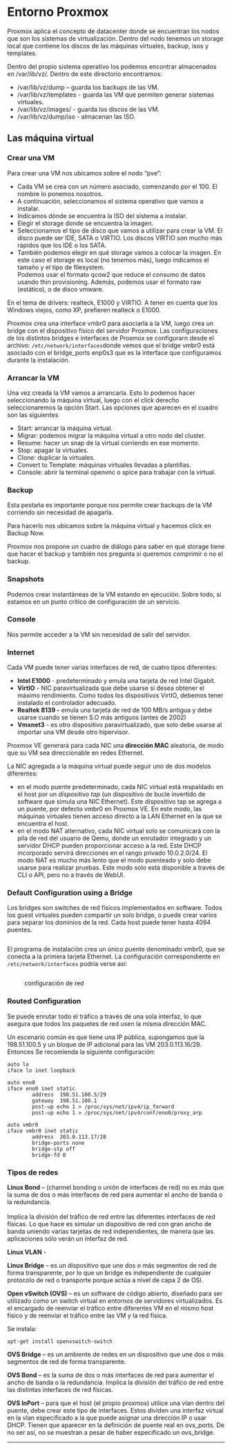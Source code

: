 # Entorno Proxmox

Proxmox aplica el concepto de datacenter donde se encuentran los nodos que son los sistemas de virtualización. Dentro del nodo tenemos un storage local que contiene los discos de las máquinas virtuales, backup, isos y templates.

Dentro del propio sistema operativo los podemos encontrar almacenados en /var/lib/vz/. Dentro de este directorio encontramos:

* /var/lib/vz/dump – guarda los backups de las VM.
* /var/lib/vz/templates - guarda las VM que permiten generar sistemas virtuales.
* /var/lib/vz/images/ - guarda los discos de las VM.
* /var/lib/vz/dump/iso - almacenan las ISO.

## Las máquina virtual

### Crear una VM

Para crear una VM nos ubicamos sobre el nodo “pve”:

* Cada VM se crea con un número asociado, comenzando por el 100. El nombre lo ponemos nosotros.
* A continuación, seleccionamos el sistema operativo que vamos a instalar. &#x20;
* Indicamos dónde se encuentra la ISO del sistema a instalar.
* Elegir el storage donde se encuentra la imagen.
* Seleccionamos el tipo de disco que vamos a utilizar para crear la VM. El disco puede ser IDE, SATA o VIRTIO. Los discos VIRTIO son mucho más rápidos que los IDE o los SATA.
* También podemos elegir en qué storage vamos a colocar la imagen. En este caso el storage es local (no tenemos más), luego indicamos el tamaño y el tipo de filesystem.\
  Podemos usar el formato qcow2 que reduce el consumo de datos usando thin provisioning. Además, podemos usar el formato raw (estático), o de disco vmware.

En el tema de drivers: realteck, E1000 y VIRTIO. A tener en cuenta que los Windows viejos, como XP, prefieren realteck o E1000.

Proxmox crea una interface vmbr0 para asociarla a la VM, luego crea un bridge con el dispositivo físico del servidor Proxmox. Las configuraciones de los distintos bridges e interfaces de Proxmox se configurarn desde el archivo: `/etc/network/interfaces`donde vemos que el bridge vmbr0 está asociado con el bridge\_ports enp0s3 que es la interface que configuramos durante la instalación.

### &#x20;Arrancar la VM

Una vez creada la VM vamos a arrancarla. Esto lo podemos hacer seleccionando la máquina virtual, luego con el click derecho seleccionaremos la opción Start. Las opciones que aparecen en el cuadro son las siguientes

* Start: arrancar la máquina virtual.
* Migrar: podemos migrar la máquina virtual a otro nodo del cluster.
* Resume: hacer un snap de la virtual corriendo en ese momento.
* Stop: apagar la virtuales.
* Clone: duplicar la virtuales.
* Convert to Template: máquinas virtuales llevadas a plantillas.
* Console: abrir la terminal openvnc o spice para trabajar con la virtual.

### Backup

Esta pestaña es importante porque nos permite crear backups de la VM corriendo sin necesidad de apagarla.

Para hacerlo nos ubicamos sobre la máquina virtual y hacemos click en Backup Now.

Proxmox nos propone un cuadro de diálogo para saber en qué storage tiene que hacer el backup y también nos pregunta si queremos comprimir o no el backup.

### &#x20;Snapshots

Podemos crear instantáneas de la VM estando en ejecución. Sobre todo, si estamos en un punto crítico de configuración de un servicio.

### Console

Nos permite acceder a la VM sin necesidad de salir del servidor.

### &#x20;Internet

Cada VM puede tener varias interfaces de red, de cuatro tipos diferentes:

* **Intel E1000** - predeterminado y emula una tarjeta de red Intel Gigabit.
* **VirtIO** - NIC paravirtualizada que debe usarse si desea obtener el máximo rendimiento. Como todos los dispositivos VirtIO, debemos tener instalado el controlador adecuado.
* **Realtek 8139 -** emula una tarjeta de red de 100 MB/s antigua y debe usarse cuando se tienen S.O más antiguos (antes de 2002)
* **Vmxnet3** - es otro dispositivo paravirtualizado, que solo debe usarse al importar una VM desde otro hipervisor.

Proxmox VE generará para cada NIC una **dirección MAC** aleatoria, de modo que su VM sea direccionable en redes Ethernet.

La NIC agregada a la máquina virtual puede seguir uno de dos modelos diferentes:

* en el modo puente predeterminado, cada NIC virtual está respaldado en el host por un _dispositivo tap_ (un dispositivo de bucle invertido de software que simula una NIC Ethernet). Este dispositivo tap se agrega a un puente, por defecto vmbr0 en Proxmox VE. En este modo, las máquinas virtuales tienen acceso directo a la LAN Ethernet en la que se encuentra el host.
* en el modo NAT alternativo, cada NIC virtual solo se comunicará con la pila de red del usuario de Qemu, donde un enrutador integrado y un servidor DHCP pueden proporcionar acceso a la red. Este DHCP incorporado servirá direcciones en el rango privado 10.0.2.0/24. El modo NAT es mucho más lento que el modo puenteado y solo debe usarse para realizar pruebas. Este modo solo está disponible a través de CLI o API, pero no a través de WebUI.



### Default Configuration using a Bridge

Los bridges son switches de red físicos implementados en software. Todos los guest virtuales pueden compartir un solo bridge, o puede crear varios para separar los dominios de la red. Cada host puede tener hasta 4094 puentes.&#x20;

<figure><img src="../../../.gitbook/assets/image (17).png" alt=""><figcaption></figcaption></figure>

El programa de instalación crea un único puente denominado vmbr0, que se conecta a la primera tarjeta Ethernet. La configuración correspondiente en `/etc/network/interfaces` podría verse así:

<figure><img src="../../../.gitbook/assets/image (49).png" alt=""><figcaption><p>configuración de red</p></figcaption></figure>

### Routed Configuration

Se puede enrutar todo el tráfico a través de una sola interfaz, lo que asegura que todos los paquetes de red usen la misma dirección MAC.&#x20;

Un escenario común es que tiene una IP pública, supongamos que la 198.51.100.5  y un bloque de IP adicional para las VM 203.0.113.16/28. Entonces Se recomienda la siguiente configuración:

```
auto lo
iface lo inet loopback
 
auto eno0
iface eno0 inet static
        address  198.51.100.5/29
        gateway  198.51.100.1
        post-up echo 1 > /proc/sys/net/ipv4/ip_forward
        post-up echo 1 > /proc/sys/net/ipv4/conf/eno0/proxy_arp
 
auto vmbr0
iface vmbr0 inet static
        address  203.0.113.17/28
        bridge-ports none
        bridge-stp off
        bridge-fd 0
```

### Tipos de redes

**Linux Bond** – (channel bonding o unión de interfaces de red) no es más que la suma de dos o más interfaces de red para aumentar el ancho de banda o la redundancia.\
\
Implica la división del tráfico de red entre las diferentes interfaces de red físicas. Lo que hace es simular un dispositivo de red con gran ancho de banda uniendo varias tarjetas de red independientes, de manera que las aplicaciones sólo verán un interfaz de red.

**Linux VLAN** - &#x20;

**Linux Bridge** – es un dispositivo que une dos o más segmentos de red de forma transparente, por lo que un bridge es independiente de cualquier protocolo de red o transporte porque actúa a nivel de capa 2 de OSI.

**Open vSwitch (OVS)** – es un software de código abierto, diseñado para ser utilizado como un switch virtual en entornos de servidores virtualizados. Es el encargado de reenviar el tráfico entre diferentes VM en el mismo host físico y de reenviar el tráfico entre las VM y la red física.

Se instala:&#x20;

```
apt-get install openvswitch-switch
```

**OVS Bridge** – es un ambiente de redes en un dispositivo que une dos o más segmentos de red de forma transparente.

**OVS Bond** – es la suma de dos o más interfaces de red para aumentar el ancho de banda o la redundancia. Implica la división del tráfico de red entre las distintas interfaces de red físicas.

**OVS InPort** – para que el host (el propio proxmox) utilice una vlan dentro del puente, debe crear este tipo de interfaces. Estos dividen una interfaz virtual en la vlan especificado a la que puede asignar una dirección IP o usar DHCP. Tienen que aparecer en la definición de puente real en ovs\_ports. De no ser así, no se muestran a pesar de haber especificado un ovs\_bridge.

****

<figure><img src="../../../.gitbook/assets/image (21).png" alt=""><figcaption></figcaption></figure>





